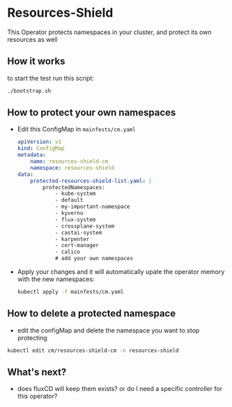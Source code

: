 # Resources-Shield
This Operator protects namespaces in your cluster, and protect its own resources as well

## How it works
to start the test run this script:
```sh
./bootstrap.sh
```

## How to protect your own namespaces
- Edit this ConfigMap in `mainfests/cm.yaml`
    ```yaml
    apiVersion: v1
    kind: ConfigMap
    metadata:
        name: resources-shield-cm
        namespace: resources-shield
    data:
        protected-resources-shield-list.yaml: |
            protectedNamespaces:
                - kube-system
                - default
                - my-important-namespace
                - kyverno
                - flux-system
                - crossplane-system
                - castai-system
                - karpenter
                - cert-manager
                - calico
                # add your own namespaces
    ```
- Apply your changes and it will automatically upate the operator memory with the new namespaces:
    ```sh
    kubectl apply -f mainfests/cm.yaml
    ```

## How to delete a protected namespace
- edit the configMap and delete the namespace you want to stop protecting
```sh
kubectl edit cm/resources-shield-cm -n resources-shield
```
## What's next?
- does fluxCD will keep them exists? or do I need a specific controller for this operator?